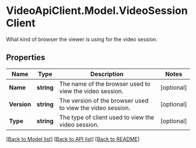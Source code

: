 # VideoApiClient.Model.VideoSessionClient
What kind of browser the viewer is using for the video session.

## Properties

Name | Type | Description | Notes
------------ | ------------- | ------------- | -------------
**Name** | **string** | The name of the browser used to view the video session. | [optional] 
**Version** | **string** | The version of the browser used to view the video session. | [optional] 
**Type** | **string** | The type of client used to view the video session. | [optional] 

[[Back to Model list]](../README.md#documentation-for-models) [[Back to API list]](../README.md#documentation-for-api-endpoints) [[Back to README]](../README.md)

